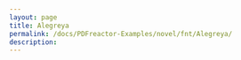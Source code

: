 ```yaml
---
layout: page
title: Alegreya
permalink: /docs/PDFreactor-Examples/novel/fnt/Alegreya/
description: 
---
```





